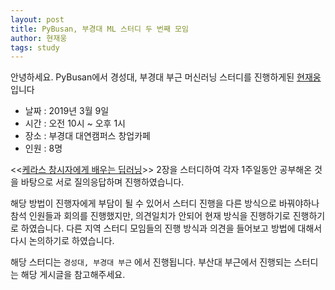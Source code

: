 ```yaml
---
layout: post
title: PyBusan, 부경대 ML 스터디 두 번째 모임
author: 현재웅
tags: study
---
```


안녕하세요. PyBusan에서 경성대, 부경대 부근 머신러닝 스터디를 진행하게된 [현재웅](mailto:jaeung@me.com)입니다

- 날짜 : 2019년 3월 9일
- 시간 : 오전 10시 ~ 오후 1시
- 장소 : 부경대 대연캠퍼스 창업카페
- 인원 : 8명

<<[케라스 창시자에게 배우는 딥러닝](https://www.aladin.co.kr/shop/wproduct.aspx?ItemId=170317445)>> 2장을 스터디하여 각자 1주일동안 공부해온 것을 바탕으로 서로 질의응답하며 진행하였습니다.

해당 방법이 진행자에게 부담이 될 수 있어서 스터디 진행을 다른 방식으로 바꿔야하나 참석 인원들과 회의를 진행했지만, 의견일치가 안되어 현재 방식을 진행하기로 진행하기로 하였습니다. 다른 지역 스터디 모임들의 진행 방식과 의견을 들어보고 방법에 대해서 다시 논의하기로 하였습니다.

해당 스터디는 `경성대, 부경대 부근` 에서 진행됩니다. 부산대 부근에서 진행되는 스터디는 해당 게시글을 참고해주세요.

